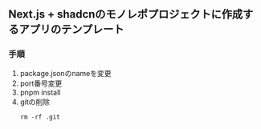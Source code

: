 ## Next.js + shadcnのモノレポプロジェクトに作成するアプリのテンプレート

### 手順
1. package.jsonのnameを変更
2. port番号変更
3. pnpm install
4. gitの削除
   ```shell
   rm -rf .git 
   ```
